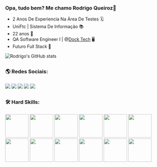 ### Opa, tudo bem? Me chamo Rodrigo Queiroz👋

- 2 Anos De Experiencia Na Área De Testes 🗓️
- UniFtc | Sistema De Informação 📚
- 22 anos 🎂
- QA Software Engineer I | @<a href="https://www.instagram.com/docktech_/">Dock Tech</a> 🖥️
- Futuro Full Stack 🚀


![Rodrigo's GitHub stats](https://github-readme-stats.vercel.app/api?username=rodrigoqueiroz001&theme=dark&show_icons=true)

##

### 🌎 Redes Sociais: <h3>

<div>
  
  <a href="https://www.linkedin.com/in/rodrigo-queiroz-5a36521ba/" target="_blank"><img src="https://img.shields.io/badge/LinkedIn-0077B5?style=for-the-badge&logo=linkedin&logoColor=white"></a>
  <a href="mailto:rodrigocabralqueiroz123@gmail.com"><img src="https://img.shields.io/badge/Gmail-D14836?style=for-the-badge&logo=gmail&logoColor=white"></a>
  <a href="https://www.instagram.com/rodrigocabralqueiroz/"><img src="https://img.shields.io/badge/Instagram-E4405F?style=for-the-badge&logo=instagram&logoColor=white"></a>
  <a href="https://wa.me/+5573988856057"><img src="https://img.shields.io/badge/WhatsApp-25D366?style=for-the-badge&logo=whatsapp&logoColor=white"></a>
  <a href="https://github.com/RodrigoQueiroz001"><img src="https://img.shields.io/badge/GitHub-100000?style=for-the-badge&logo=github&logoColor=white"></a>
  
<div>

##

  ### 🛠️ Hard Skills: <h3>
  
  <link rel="stylesheet" href="https://cdn.jsdelivr.net/gh/devicons/devicon@v2.15.1/devicon.min.css">
  <img heigth=75 width=75 src="https://cdn.jsdelivr.net/gh/devicons/devicon/icons/python/python-original.svg" />
  <img heigth=75 width=75 src="https://cdn.jsdelivr.net/gh/devicons/devicon/icons/mysql/mysql-original-wordmark.svg" />
  <img heigth=75 width=75 src="https://cdn.jsdelivr.net/gh/devicons/devicon/icons/postgresql/postgresql-original-wordmark.svg" />
  <img heigth=75 width=75 src="https://cdn.jsdelivr.net/gh/devicons/devicon/icons/azure/azure-original-wordmark.svg" />
  <img heigth=75 width=75 src="https://cdn.jsdelivr.net/gh/devicons/devicon/icons/canva/canva-original.svg" />
  <img heigth=75 width=75 src="https://cdn.jsdelivr.net/gh/devicons/devicon/icons/css3/css3-original-wordmark.svg" />
  <img heigth=75 width=75 src="https://cdn.jsdelivr.net/gh/devicons/devicon/icons/html5/html5-plain-wordmark.svg" />
  <img heigth=75 width=75 src="https://cdn.jsdelivr.net/gh/devicons/devicon/icons/javascript/javascript-original.svg" />
  <img heigth=75 width=75 src="https://cdn.jsdelivr.net/gh/devicons/devicon/icons/photoshop/photoshop-line.svg" />
  <img heigth=75 width=75 src="https://cdn.jsdelivr.net/gh/devicons/devicon/icons/selenium/selenium-original.svg" />
  <img heigth=75 width=75 src="https://cdn.jsdelivr.net/gh/devicons/devicon/icons/vscode/vscode-original-wordmark.svg" />
  <img heigth=75 width=75 src="https://cdn.jsdelivr.net/gh/devicons/devicon/icons/anaconda/anaconda-original-wordmark.svg" />
  
##
<!--

  ### Soft Skills: <h3>
  
  <img heigth=75 width=75 src="https://cdn.discordapp.com/attachments/1045703931789066340/1112935516762034306/uma_nova_delicia.png" />

  <!--
  
  <img heigth="100" width="100" align="center" alt="Mds_cachorro_lindo" src="https://cdn.discordapp.com/attachments/1045703931789066340/1112930901073084436/giphy.gif" />
  
--!>
